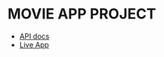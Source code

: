 # MOVIE APP PROJECT
- [API docs](https://developers.themoviedb.org/4/getting-started/authorization)
- [Live App](https://moviefanapp.herokuapp.com/)
